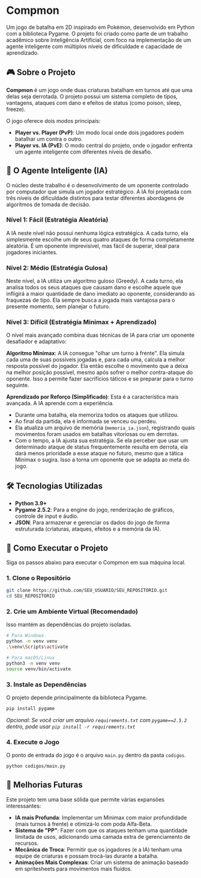 # Compmon

Um jogo de batalha em 2D inspirado em Pokémon, desenvolvido em Python com a biblioteca Pygame. O projeto foi criado como parte de um trabalho acadêmico sobre Inteligência Artificial, com foco na implementação de um agente inteligente com múltiplos níveis de dificuldade e capacidade de aprendizado.

## 🎮 Sobre o Projeto

**Compmon** é um jogo onde duas criaturas batalham em turnos até que uma delas seja derrotada. O projeto possui um sistema completo de tipos, vantagens, ataques com dano e efeitos de status (como poison, sleep, freeze).

O jogo oferece dois modos principais:

- **Player vs. Player (PvP)**: Um modo local onde dois jogadores podem batalhar um contra o outro.
- **Player vs. IA (PvE)**: O modo central do projeto, onde o jogador enfrenta um agente inteligente com diferentes níveis de desafio.

## 🤖 O Agente Inteligente (IA)

O núcleo deste trabalho é o desenvolvimento de um oponente controlado por computador que simula um jogador estratégico. A IA foi projetada com três níveis de dificuldade distintos para testar diferentes abordagens de algoritmos de tomada de decisão.

### Nível 1: Fácil (Estratégia Aleatória)
A IA neste nível não possui nenhuma lógica estratégica. A cada turno, ela simplesmente escolhe um de seus quatro ataques de forma completamente aleatória. É um oponente imprevisível, mas fácil de superar, ideal para jogadores iniciantes.

### Nível 2: Médio (Estratégia Gulosa)
Neste nível, a IA utiliza um algoritmo guloso (Greedy). A cada turno, ela analisa todos os seus ataques que causam dano e escolhe aquele que infligirá a maior quantidade de dano imediato ao oponente, considerando as fraquezas de tipo. Ela sempre busca a jogada mais vantajosa para o presente momento, sem planejar o futuro.

### Nível 3: Difícil (Estratégia Minimax + Aprendizado)
O nível mais avançado combina duas técnicas de IA para criar um oponente desafiador e adaptativo:

**Algoritmo Minimax**: A IA consegue "olhar um turno à frente". Ela simula cada uma de suas possíveis jogadas e, para cada uma, calcula a melhor resposta possível do jogador. Ela então escolhe o movimento que a deixa na melhor posição possível, mesmo após sofrer o melhor contra-ataque do oponente. Isso a permite fazer sacrifícios táticos e se preparar para o turno seguinte.

**Aprendizado por Reforço (Simplificado)**: Esta é a característica mais avançada. A IA aprende com a experiência.

- Durante uma batalha, ela memoriza todos os ataques que utilizou.
- Ao final da partida, ela é informada se venceu ou perdeu.
- Ela atualiza um arquivo de memória (`memoria_ia.json`), registrando quais movimentos foram usados em batalhas vitoriosas ou em derrotas.
- Com o tempo, a IA ajusta sua estratégia. Se ela perceber que usar um determinado ataque de status frequentemente resulta em derrota, ela dará menos prioridade a esse ataque no futuro, mesmo que a tática Minimax o sugira. Isso a torna um oponente que se adapta ao meta do jogo.

## 🛠️ Tecnologias Utilizadas

- **Python 3.9+**
- **Pygame 2.5.2**: Para a engine do jogo, renderização de gráficos, controle de input e áudio.
- **JSON**: Para armazenar e gerenciar os dados do jogo de forma estruturada (criaturas, ataques, efeitos e a memória da IA).

## 🚀 Como Executar o Projeto

Siga os passos abaixo para executar o Compmon em sua máquina local.

### 1. Clone o Repositório

```bash
git clone https://github.com/SEU_USUARIO/SEU_REPOSITORIO.git
cd SEU_REPOSITORIO
```

### 2. Crie um Ambiente Virtual (Recomendado)
Isso mantém as dependências do projeto isoladas.

```bash
# Para Windows
python -m venv venv
.\venv\Scripts\activate

# Para macOS/Linux
python3 -m venv venv
source venv/bin/activate
```

### 3. Instale as Dependências
O projeto depende principalmente da biblioteca Pygame.

```bash
pip install pygame
```

*Opcional: Se você criar um arquivo `requirements.txt` com `pygame==2.5.2` dentro, pode usar `pip install -r requirements.txt`*

### 4. Execute o Jogo
O ponto de entrada do jogo é o arquivo `main.py` dentro da pasta `codigos`.

```bash
python codigos/main.py
```


## 🔮 Melhorias Futuras

Este projeto tem uma base sólida que permite várias expansões interessantes:

- **IA mais Profunda**: Implementar um Minimax com maior profundidade (mais turnos à frente) e otimizá-lo com poda Alfa-Beta.
- **Sistema de "PP"**: Fazer com que os ataques tenham uma quantidade limitada de usos, adicionando uma camada extra de gerenciamento de recursos.
- **Mecânica de Troca**: Permitir que os jogadores (e a IA) tenham uma equipe de criaturas e possam trocá-las durante a batalha.
- **Animações Mais Complexas**: Criar um sistema de animação baseado em spritesheets para movimentos mais fluidos.
